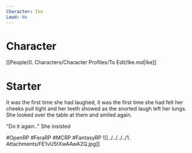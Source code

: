 ```yaml
---
Character: Ike
Lewd: No
---
```

# Character
[[People/0. Characters/Character Profiles/To Edit/Ike.md|Ike]]

# Starter
It was the first time she had laughed, it was the first time she had felt her cheeks pull tight and her teeth showed as the snorted laugh left her lungs. She looked over the table at them and smiled again.

"Do it again.." She insisted

#OpenRP #FeraRP #MCRP #FantasyRP
![[../../../../1. Attachments/FE1vU5tXwAAwA2Q.jpg]]